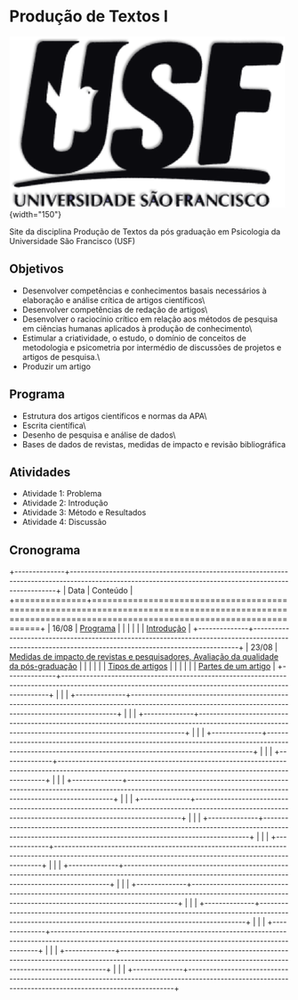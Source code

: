 # Produção de Textos I

![](images/paste-67F39A0C.png){width="150"}

Site da disciplina Produção de Textos da pós graduação em Psicologia da Universidade São Francisco (USF)

## Objetivos

-   Desenvolver competências e conhecimentos basais necessários à elaboração e análise crítica de artigos científicos\
-   Desenvolver competências de redação de artigos\
-   Desenvolver o raciocínio crítico em relação aos métodos de pesquisa em ciências humanas aplicados à produção de conhecimento\
-   Estimular a criatividade, o estudo, o domínio de conceitos de metodologia e psicometria por intermédio de discussões de projetos e artigos de pesquisa.\
-   Produzir um artigo

## Programa

-   Estrutura dos artigos científicos e normas da APA\
-   Escrita científica\
-   Desenho de pesquisa e análise de dados\
-   Bases de dados de revistas, medidas de impacto e revisão bibliográfica

## Atividades

-   Atividade 1: Problema
-   Atividade 2: Introdução
-   Atividade 3: Método e Resultados
-   Atividade 4: Discussão

## Cronograma

+--------------+--------------------------------------------------------------------------------------------------------------------------------------------------------+
| Data         | Conteúdo                                                                                                                                               |
+==============+========================================================================================================================================================+
| 16/08        | [Programa](https://github.com/rprimi/producao_web/blob/main/doc/Produção_de_textos_2022.docx)                                                          |
|              |                                                                                                                                                        |
|              | [Introdução](https://www.dropbox.com/s/5t2yv2z3c71to0h/t0_intro.pptx?dl=0)                                                                             |
+--------------+--------------------------------------------------------------------------------------------------------------------------------------------------------+
| 23/08        | [Medidas de impacto de revistas e pesquisadores, Avaliação da qualidade da pós-graduação](http://www.labape.com.br/Web/rprimi/producao/a2_av_pos.html) |
|              |                                                                                                                                                        |
|              | [Tipos de artigos](https://www.dropbox.com/s/2tbqv3n35v0p9dw/t1_partes_do_artigo.pptx?dl=0)                                                            |
|              |                                                                                                                                                        |
|              | [Partes de um artigo](https://www.dropbox.com/s/2tbqv3n35v0p9dw/t1_partes_do_artigo.pptx?dl=0)                                                         |
+--------------+--------------------------------------------------------------------------------------------------------------------------------------------------------+
|              |                                                                                                                                                        |
+--------------+--------------------------------------------------------------------------------------------------------------------------------------------------------+
|              |                                                                                                                                                        |
+--------------+--------------------------------------------------------------------------------------------------------------------------------------------------------+
|              |                                                                                                                                                        |
+--------------+--------------------------------------------------------------------------------------------------------------------------------------------------------+
|              |                                                                                                                                                        |
+--------------+--------------------------------------------------------------------------------------------------------------------------------------------------------+
|              |                                                                                                                                                        |
+--------------+--------------------------------------------------------------------------------------------------------------------------------------------------------+
|              |                                                                                                                                                        |
+--------------+--------------------------------------------------------------------------------------------------------------------------------------------------------+
|              |                                                                                                                                                        |
+--------------+--------------------------------------------------------------------------------------------------------------------------------------------------------+
|              |                                                                                                                                                        |
+--------------+--------------------------------------------------------------------------------------------------------------------------------------------------------+
|              |                                                                                                                                                        |
+--------------+--------------------------------------------------------------------------------------------------------------------------------------------------------+
|              |                                                                                                                                                        |
+--------------+--------------------------------------------------------------------------------------------------------------------------------------------------------+
|              |                                                                                                                                                        |
+--------------+--------------------------------------------------------------------------------------------------------------------------------------------------------+
|              |                                                                                                                                                        |
+--------------+--------------------------------------------------------------------------------------------------------------------------------------------------------+
|              |                                                                                                                                                        |
+--------------+--------------------------------------------------------------------------------------------------------------------------------------------------------+
|              |                                                                                                                                                        |
+--------------+--------------------------------------------------------------------------------------------------------------------------------------------------------+

